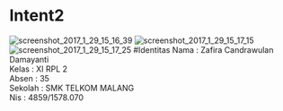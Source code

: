 # Intent2
![screenshot_2017_1_29_15_16_39](https://cloud.githubusercontent.com/assets/22255497/22447590/d68de01a-e785-11e6-9ade-ddbaa4265ec0.png)
![screenshot_2017_1_29_15_17_15](https://cloud.githubusercontent.com/assets/22255497/22447591/d6caf14e-e785-11e6-9a4d-68a25a8afb32.png)
![screenshot_2017_1_29_15_17_25](https://cloud.githubusercontent.com/assets/22255497/22447596/da244b74-e785-11e6-8cad-b44a4ae757ec.png)
#Identitas
Nama : Zafira Candrawulan Damayanti<br>
Kelas : XI RPL 2<br>
Absen : 35<br>
Sekolah : SMK TELKOM MALANG<br>
Nis : 4859/1578.070<br>
